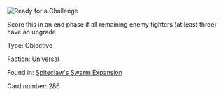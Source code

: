 
![Ready for a Challenge](https://warhammerunderworlds.com/wp-content/uploads/sites/6/2018/02/286_ENG.png)

Score this in an end phase if all remaining enemy fighters (at least three) have an upgrade

Type: Objective

Faction: [Universal](/factions/universal.md)

Found in: [Spiteclaw's Swarm Expansion](/locations/spiteclaws-swarm-expansion.md)

Card number: 286
